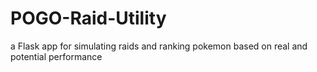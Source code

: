# POGO-Raid-Utility
a Flask app for simulating raids and ranking pokemon based on real and potential performance
